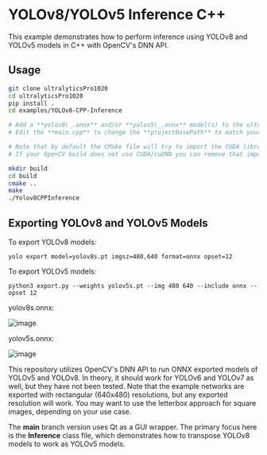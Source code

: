 # YOLOv8/YOLOv5 Inference C++

This example demonstrates how to perform inference using YOLOv8 and YOLOv5 models in C++ with OpenCV's DNN API.

## Usage

```bash
git clone ultralyticsPro1020
cd ultralyticsPro1020
pip install .
cd examples/YOLOv8-CPP-Inference

# Add a **yolov8\_.onnx** and/or **yolov5\_.onnx** model(s) to the ultralyticsPro1020 folder.
# Edit the **main.cpp** to change the **projectBasePath** to match your user.

# Note that by default the CMake file will try to import the CUDA library to be used with the OpenCVs dnn (cuDNN) GPU Inference.
# If your OpenCV build does not use CUDA/cuDNN you can remove that import call and run the example on CPU.

mkdir build
cd build
cmake ..
make
./Yolov8CPPInference
```

## Exporting YOLOv8 and YOLOv5 Models

To export YOLOv8 models:

```commandline
yolo export model=yolov8s.pt imgsz=480,640 format=onnx opset=12
```

To export YOLOv5 models:

```commandline
python3 export.py --weights yolov5s.pt --img 480 640 --include onnx --opset 12
```

yolov8s.onnx:

![image](https://user-images.githubusercontent.com/40023722/217356132-a4cecf2e-2729-4acb-b80a-6559022d7707.png)

yolov5s.onnx:

![image](https://user-images.githubusercontent.com/40023722/217357005-07464492-d1da-42e3-98a7-fc753f87d5e6.png)

This repository utilizes OpenCV's DNN API to run ONNX exported models of YOLOv5 and YOLOv8. In theory, it should work for YOLOv6 and YOLOv7 as well, but they have not been tested. Note that the example networks are exported with rectangular (640x480) resolutions, but any exported resolution will work. You may want to use the letterbox approach for square images, depending on your use case.

The **main** branch version uses Qt as a GUI wrapper. The primary focus here is the **Inference** class file, which demonstrates how to transpose YOLOv8 models to work as YOLOv5 models.
